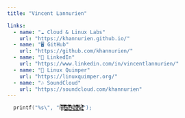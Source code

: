 ```yaml
---
title: "Vincent Lannurien"

links:
  - name: "☁️ Cloud & Linux Labs"
    url: "https://khannurien.github.io/"
  - name: "🖥️ GitHub"
    url: "https://github.com/khannurien/"
  - name: "‍💼 LinkedIn"
    url: "https://www.linkedin.com/in/vincentlannurien/"
  - name: "🐧 Linux Quimper"
    url: "https://linuxquimper.org/"
  - name: "🎶 SoundCloud"
    url: "https://soundcloud.com/khannurien"
---
```


<!-- ![Welcome](images/banner_brest.jpg) -->

```c
  printf("%s\", "h̵̫͔̻̙̞̦͒͂̿̇̒͂̾̎̔̈́̉̕͘̕e̸͕͙͂̌͊̿͒̓l̴̨̡̡͕̝̱̗̦̫̲̗̥̹̩͈̝͖̝͖̒̈́͋́͒̃̑̔̐̚͜l̴̨̦̟͎̹͔͓̳̝͍͉̻̩̹̳̙̜͚̝͕͆̉͠o̸̧̩̤̺̰͓̾͛͗̀̇̎͒̋̿̉͑̒̂͘͜ͅ ̶̨̨͔̘̞̙̻̹̦͖̰͔̹̬͉͚̞͖̄͛̈́́͒̂̋̆͘͘̕͜͝w̷̛̳͇̭͓͇̜̪̰̜̹̯̞̃̏͋̉͗͘͝o̷̦̱̭͖̥̫̗͓͇̟̻͉̞̮͇̯̘̙͍͐̏͌͒̀̌͑̿̓̄̔̇̒͛͠r̵͉̝͕̱̝͖̘̘̀̉͂̌̌̏̀̈́̓̀̓̊̅͜l̷̤͔̫̍̉̍d̵̢̨̛̜͖͉̟̺̬͔̰̱͎̪̊̔̄̽͛͗̓̾̎̋̂̚");
```
